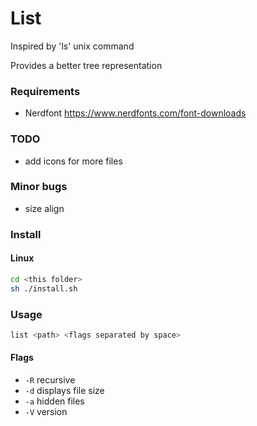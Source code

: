 # List

Inspired by 'ls' unix command

Provides a better tree representation

### Requirements

- Nerdfont https://www.nerdfonts.com/font-downloads

### TODO

- add icons for more files

### Minor bugs

- size align

### Install

#### Linux

```sh
cd <this folder>
sh ./install.sh
```

### Usage
``` bash
list <path> <flags separated by space>
```

#### Flags

- ```-R``` recursive 
- ```-d``` displays file size
- ```-a``` hidden files
- ```-V``` version
